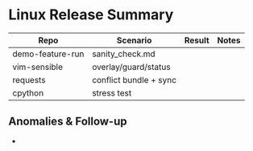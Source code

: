 # Linux Release Summary

| Repo | Scenario | Result | Notes |
|------|----------|--------|-------|
| demo-feature-run | sanity_check.md | | |
| vim-sensible | overlay/guard/status | | |
| requests | conflict bundle + sync | | |
| cpython | stress test | | |

## Anomalies & Follow-up
- 
